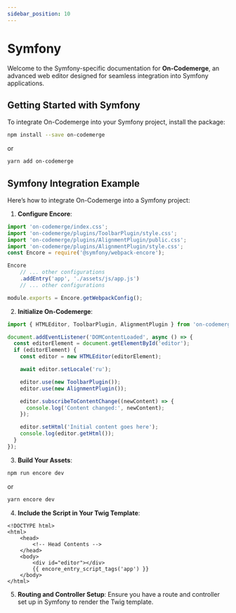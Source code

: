 ```yaml
---
sidebar_position: 10
---
```


# Symfony

Welcome to the Symfony-specific documentation for **On-Codemerge**, an advanced web editor designed for seamless integration into Symfony applications.

## Getting Started with Symfony

To integrate On-Codemerge into your Symfony project, install the package:

```bash
npm install --save on-codemerge
```

or

```bash
yarn add on-codemerge
```

## Symfony Integration Example

Here’s how to integrate On-Codemerge into a Symfony project:

1. **Configure Encore**:

```javascript title="webpack.config.js"
import 'on-codemerge/index.css';
import 'on-codemerge/plugins/ToolbarPlugin/style.css';
import 'on-codemerge/plugins/AlignmentPlugin/public.css';
import 'on-codemerge/plugins/AlignmentPlugin/style.css';
const Encore = require('@symfony/webpack-encore');

Encore
    // ... other configurations
    .addEntry('app', './assets/js/app.js')
    // ... other configurations

module.exports = Encore.getWebpackConfig();
```

2. **Initialize On-Codemerge**:

```javascript title="assets/js/app.js"
import { HTMLEditor, ToolbarPlugin, AlignmentPlugin } from 'on-codemerge';

document.addEventListener('DOMContentLoaded', async () => {
  const editorElement = document.getElementById('editor');
  if (editorElement) {
    const editor = new HTMLEditor(editorElement);

    await editor.setLocale('ru');

    editor.use(new ToolbarPlugin());
    editor.use(new AlignmentPlugin());

    editor.subscribeToContentChange((newContent) => {
      console.log('Content changed:', newContent);
    });

    editor.setHtml('Initial content goes here');
    console.log(editor.getHtml());
  }
});
```

3. **Build Your Assets**:

```bash
npm run encore dev
```

or

```bash
yarn encore dev
```

4. **Include the Script in Your Twig Template**:

```twig title="templates/base.html.twig"
<!DOCTYPE html>
<html>
    <head>
        <!-- Head Contents -->
    </head>
    <body>
        <div id="editor"></div>
        {{ encore_entry_script_tags('app') }}
    </body>
</html>
```

5. **Routing and Controller Setup**: Ensure you have a route and controller set up in Symfony to render the Twig template.
